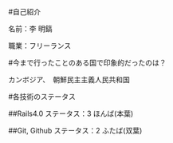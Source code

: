 #自己紹介

名前：李 明鎬

職業：フリーランス

#今まで行ったことのある国で印象的だったのは？

カンボジア、　朝鮮民主主義人民共和国

#各技術のステータス

##Rails4.0
ステータス：3 ほんば(本葉)

##Git, Github
ステータス：2 ふたば(双葉)

